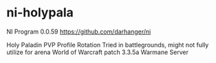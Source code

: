 # ni-holypala
NI Program 0.0.59
https://github.com/darhanger/ni

Holy Paladin PVP Profile Rotation
Tried in battlegrounds, might not fully utilize for arena
World of Warcraft patch 3.3.5a
Warmane Server

